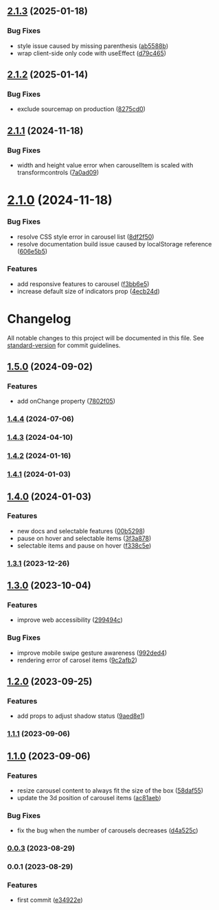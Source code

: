 ## [2.1.3](https://github.com/Byongho96/react-responsive-3d-carousel/compare/v2.1.2...v2.1.3) (2025-01-18)


### Bug Fixes

* style issue caused by missing parenthesis ([ab5588b](https://github.com/Byongho96/react-responsive-3d-carousel/commit/ab5588b317364e84a34803dd29e7cd2fa87dde88))
* wrap client-side only code with useEffect ([d79c465](https://github.com/Byongho96/react-responsive-3d-carousel/commit/d79c465c3b090075de79ed77a0565cf853000f3a))

## [2.1.2](https://github.com/Byongho96/react-responsive-3d-carousel/compare/v2.1.1...v2.1.2) (2025-01-14)


### Bug Fixes

* exclude sourcemap on production ([8275cd0](https://github.com/Byongho96/react-responsive-3d-carousel/commit/8275cd0f9642cec8dcd8295bec22517c54368f94))

## [2.1.1](https://github.com/Byongho96/react-responsive-3d-carousel/compare/v2.1.0...v2.1.1) (2024-11-18)


### Bug Fixes

* width and height value error when carouselItem is scaled with transformcontrols ([7a0ad09](https://github.com/Byongho96/react-responsive-3d-carousel/commit/7a0ad09cfaa9cb8413f9593d9bd56b670d0aa365))

# [2.1.0](https://github.com/Byongho96/react-responsive-3d-carousel/compare/v2.0.1...v2.1.0) (2024-11-18)


### Bug Fixes

* resolve CSS style error in carousel list ([8df2f50](https://github.com/Byongho96/react-responsive-3d-carousel/commit/8df2f50ef7e60daff849db24867f1ffd743902a6))
* resolve documentation build issue caused by localStorage reference ([606e5b5](https://github.com/Byongho96/react-responsive-3d-carousel/commit/606e5b56479b1b19371e69a9221fbfbae88c2e29))


### Features

* add responsive features to carousel ([f3bb6e5](https://github.com/Byongho96/react-responsive-3d-carousel/commit/f3bb6e50118ee88f6928010811e9d5069a6956cf))
* increase default size of indicators prop ([4ecb24d](https://github.com/Byongho96/react-responsive-3d-carousel/commit/4ecb24d8f6f4ba1f35623fbd91db4a51ffde4360))

# Changelog

All notable changes to this project will be documented in this file. See [standard-version](https://github.com/conventional-changelog/standard-version) for commit guidelines.

## [1.5.0](https://github.com/Byongho96/react-responsive-3d-carousel/compare/v1.4.4...v1.5.0) (2024-09-02)


### Features

* add onChange property ([7802f05](https://github.com/Byongho96/react-responsive-3d-carousel/commit/7802f05f3e546361f7c5bd46b174ea9e59e1d524))

### [1.4.4](https://github.com/Byongho96/react-responsive-3d-carousel/compare/v1.4.3...v1.4.4) (2024-07-06)

### [1.4.3](https://github.com/Byongho96/react-responsive-3d-carousel/compare/v1.4.2...v1.4.3) (2024-04-10)

### [1.4.2](https://github.com/Byongho96/react-responsive-3d-carousel/compare/v1.4.1...v1.4.2) (2024-01-16)

### [1.4.1](https://github.com/Byongho96/react-responsive-3d-carousel/compare/v1.4.0...v1.4.1) (2024-01-03)

## [1.4.0](https://github.com/Byongho96/react-responsive-3d-carousel/compare/v1.3.1...v1.4.0) (2024-01-03)


### Features

* new docs and selectable features ([00b5298](https://github.com/Byongho96/react-responsive-3d-carousel/commit/00b5298fe33811db4b2de870b27d9e3e501848c6))
* pause on hover and selectable items ([3f3a878](https://github.com/Byongho96/react-responsive-3d-carousel/commit/3f3a87899ea272b355ba9917796908bae60fa3ba))
* selectable items and pause on hover ([f338c5e](https://github.com/Byongho96/react-responsive-3d-carousel/commit/f338c5e168b2bf50f71ea978b41619635eb421df))

### [1.3.1](https://github.com/Byongho96/react-responsive-3d-carousel/compare/v1.3.0...v1.3.1) (2023-12-26)

## [1.3.0](https://github.com/Byongho96/react-responsive-3d-carousel/compare/v1.2.0...v1.3.0) (2023-10-04)


### Features

* improve web accessibility ([299494c](https://github.com/Byongho96/react-responsive-3d-carousel/commit/299494c164577b52eb859979c450c7b1950e4f78))


### Bug Fixes

* improve mobile swipe gesture awareness ([992ded4](https://github.com/Byongho96/react-responsive-3d-carousel/commit/992ded47e7ee92e6adabf2bf62ecd17e7f26c25d))
* rendering error of carosel items ([9c2afb2](https://github.com/Byongho96/react-responsive-3d-carousel/commit/9c2afb233713959e9db0599697f5082dcc56975b))

## [1.2.0](https://github.com/Byongho96/react-responsive-3d-carousel/compare/v1.1.1...v1.2.0) (2023-09-25)


### Features

* add props to adjust shadow status ([9aed8e1](https://github.com/Byongho96/react-responsive-3d-carousel/commit/9aed8e13408827940cf1e495b044e7d33a374f89))

### [1.1.1](https://github.com/Byongho96/react-responsive-3d-carousel/compare/v1.1.0...v1.1.1) (2023-09-06)

## [1.1.0](https://github.com/Byongho96/react-responsive-3d-carousel/compare/v0.0.3...v1.1.0) (2023-09-06)


### Features

* resize carousel content to always fit the size of the box ([58daf55](https://github.com/Byongho96/react-responsive-3d-carousel/commit/58daf559493d71453c06cfb86b62c6894f281a64))
* update the 3d position of carousel items ([ac81aeb](https://github.com/Byongho96/react-responsive-3d-carousel/commit/ac81aeb724ed12ac6fd0f2fb40afc0a9e9d75399))


### Bug Fixes

* fix the bug when the number of carousels decreases ([d4a525c](https://github.com/Byongho96/react-responsive-3d-carousel/commit/d4a525c98a2c98da956d875dde4d059e3fa8c7ef))

### [0.0.3](https://github.com/Byongho96/react-responsive-3d-carousel/compare/v0.0.2...v0.0.3) (2023-08-29)

### 0.0.1 (2023-08-29)

### Features

- first commit ([e34922e](https://github.com/Byongho96/react-responsive-3d-carousel/commit/e34922eb2f787aa5bd609c8764f13834c82dbba2))
